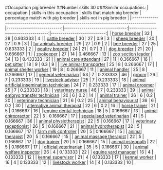#Occupation pig breeder
##Number skills 30
###Similar occupations:
| occupation                                                                                |   skills in this occupation |   skills that match pig breeder |   percentage match with pig breeder |   skills not in pig breeder |
|:------------------------------------------------------------------------------------------|----------------------------:|--------------------------------:|------------------------------------:|----------------------------:|
| [horse breeder](horse_breeder.md)                                                         |                          32 |                              28 |                            0.933333 |                           4 |
| [cattle breeder](cattle_breeder.md)                                                       |                          30 |                              27 |                            0.9      |                           3 |
| [sheep breeder](sheep_breeder.md)                                                         |                          30 |                              27 |                            0.9      |                           3 |
| [fur animals breeder](fur_animals_breeder.md)                                             |                          29 |                              27 |                            0.9      |                           2 |
| [bee breeder](bee_breeder.md)                                                             |                          27 |                              25 |                            0.833333 |                           2 |
| [poultry breeder](poultry_breeder.md)                                                     |                          24 |                              21 |                            0.7      |                           3 |
| [dog breeder](dog_breeder.md)                                                             |                          21 |                              20 |                            0.666667 |                           1 |
| [zookeeper](zookeeper.md)                                                                 |                          27 |                              14 |                            0.466667 |                          13 |
| [zoo section leader](zoo_section_leader.md)                                               |                          34 |                              13 |                            0.433333 |                          21 |
| [animal care attendant](animal_care_attendant.md)                                         |                          27 |                              11 |                            0.366667 |                          16 |
| [pet sitter](pet_sitter.md)                                                               |                          18 |                               9 |                            0.3      |                           9 |
| [live animal transporter](live_animal_transporter.md)                                     |                          25 |                               8 |                            0.266667 |                          17 |
| [animal shelter worker](animal_shelter_worker.md)                                         |                          19 |                               8 |                            0.266667 |                          11 |
| [animal handler](animal_handler.md)                                                       |                          25 |                               8 |                            0.266667 |                          17 |
| [general veterinarian](general_veterinarian.md)                                           |                          53 |                               7 |                            0.233333 |                          46 |
| [groom](groom.md)                                                                         |                          26 |                               7 |                            0.233333 |                          19 |
| [livestock advisor](livestock_advisor.md)                                                 |                          25 |                               7 |                            0.233333 |                          18 |
| [animal artificial insemination technician](animal_artificial_insemination_technician.md) |                          24 |                               7 |                            0.233333 |                          17 |
| [animal groomer](animal_groomer.md)                                                       |                          25 |                               7 |                            0.233333 |                          18 |
| [veterinary nurse](veterinary_nurse.md)                                                   |                          46 |                               7 |                            0.233333 |                          39 |
| [animal embryo transfer technician](animal_embryo_transfer_technician.md)                 |                          20 |                               6 |                            0.2      |                          14 |
| [animal trainer](animal_trainer.md)                                                       |                          26 |                               6 |                            0.2      |                          20 |
| [veterinary technician](veterinary_technician.md)                                         |                          31 |                               6 |                            0.2      |                          25 |
| [animal behaviourist](animal_behaviourist.md)                                             |                          36 |                               6 |                            0.2      |                          30 |
| [alternative animal therapist](alternative_animal_therapist.md)                           |                          22 |                               6 |                            0.2      |                          16 |
| [horse trainer](horse_trainer.md)                                                         |                          21 |                               5 |                            0.166667 |                          16 |
| [equine dental technician](equine_dental_technician.md)                                   |                          18 |                               5 |                            0.166667 |                          13 |
| [animal chiropractor](animal_chiropractor.md)                                             |                          22 |                               5 |                            0.166667 |                          17 |
| [specialised veterinarian](specialised_veterinarian.md)                                   |                          41 |                               5 |                            0.166667 |                          36 |
| [animal physiotherapist](animal_physiotherapist.md)                                       |                          22 |                               5 |                            0.166667 |                          17 |
| [veterinary receptionist](veterinary_receptionist.md)                                     |                          26 |                               5 |                            0.166667 |                          21 |
| [animal hydrotherapist](animal_hydrotherapist.md)                                         |                          22 |                               5 |                            0.166667 |                          17 |
| [farm milk controller](farm_milk_controller.md)                                           |                          20 |                               5 |                            0.166667 |                          15 |
| [animal therapist](animal_therapist.md)                                                   |                          20 |                               5 |                            0.166667 |                          15 |
| [animal massage therapist](animal_massage_therapist.md)                                   |                          22 |                               5 |                            0.166667 |                          17 |
| [dog trainer](dog_trainer.md)                                                             |                          20 |                               5 |                            0.166667 |                          15 |
| [animal osteopath](animal_osteopath.md)                                                   |                          22 |                               5 |                            0.166667 |                          17 |
| [official veterinarian](official_veterinarian.md)                                         |                          35 |                               5 |                            0.166667 |                          30 |
| [animal welfare inspector](animal_welfare_inspector.md)                                   |                          26 |                               4 |                            0.133333 |                          22 |
| [equine yard manager](equine_yard_manager.md)                                             |                          16 |                               4 |                            0.133333 |                          12 |
| [kennel supervisor](kennel_supervisor.md)                                                 |                          21 |                               4 |                            0.133333 |                          17 |
| [kennel worker](kennel_worker.md)                                                         |                          16 |                               4 |                            0.133333 |                          12 |
| [livestock worker](livestock_worker.md)                                                   |                          14 |                               4 |                            0.133333 |                          10 |
